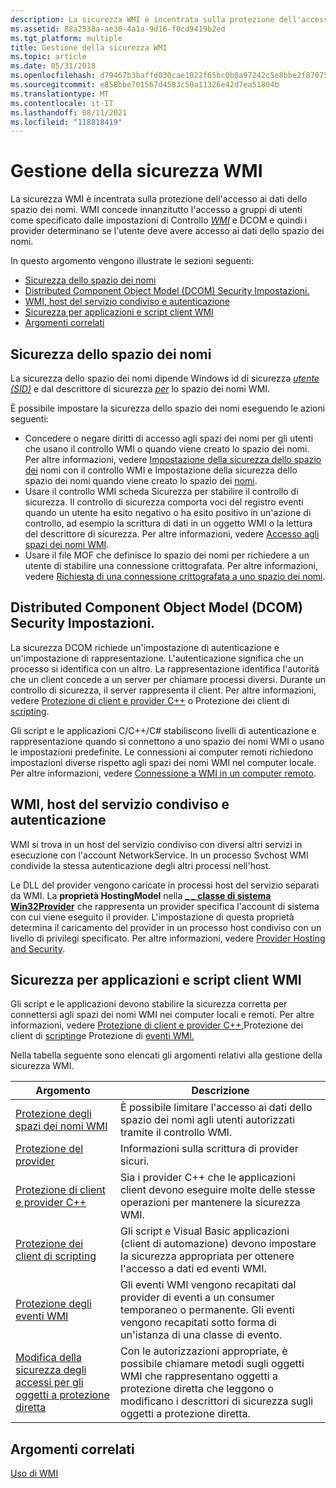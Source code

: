 ```yaml
---
description: La sicurezza WMI è incentrata sulla protezione dell'accesso ai dati dello spazio dei nomi. WMI concede innanzitutto l'accesso a gruppi di utenti come specificato dalle impostazioni di Controllo WMI e DCOM e quindi i provider determinano se l'utente deve avere accesso ai dati dello spazio dei nomi.
ms.assetid: 88a2538a-ae30-4a1a-9d16-f0cd9419b2ed
ms.tgt_platform: multiple
title: Gestione della sicurezza WMI
ms.topic: article
ms.date: 05/31/2018
ms.openlocfilehash: d79467b3baffd030cae1022f65bc0b8a97242c5e8bbe2f870753a3d3794b8705
ms.sourcegitcommit: e858bbe701567d4583c50a11326e42d7ea51804b
ms.translationtype: MT
ms.contentlocale: it-IT
ms.lasthandoff: 08/11/2021
ms.locfileid: "118818419"
---
```

# <a name="maintaining-wmi-security"></a>Gestione della sicurezza WMI

La sicurezza WMI è incentrata sulla protezione dell'accesso ai dati dello spazio dei nomi. WMI concede innanzitutto l'accesso a gruppi di utenti come specificato dalle impostazioni di Controllo [*WMI*](gloss-w.md) e DCOM e quindi i provider determinano se l'utente deve avere accesso ai dati dello spazio dei nomi.

In questo argomento vengono illustrate le sezioni seguenti:

-   [Sicurezza dello spazio dei nomi](#namespace-security)
-   [Distributed Component Object Model (DCOM) Security Impostazioni.](#distributed-component-object-model-dcom-security-settings)
-   [WMI, host del servizio condiviso e autenticazione](#wmi-shared-service-hosts-and-authentication)
-   [Sicurezza per applicazioni e script client WMI](#security-for-wmi-client-scripts-and-applications)
-   [Argomenti correlati](#related-topics)

## <a name="namespace-security"></a>Sicurezza dello spazio dei nomi

La sicurezza dello spazio dei nomi dipende Windows id di sicurezza [*utente (SID)*](gloss-s.md) e dal descrittore di sicurezza [*per*](gloss-s.md) lo spazio dei nomi WMI.

È possibile impostare la sicurezza dello spazio dei nomi eseguendo le azioni seguenti:

-   Concedere o negare diritti di accesso agli spazi dei nomi per gli utenti che usano il controllo WMI o quando viene creato lo spazio dei nomi. Per altre informazioni, vedere [Impostazione della sicurezza dello spazio dei](setting-namespace-security-with-the-wmi-control.md) nomi con il controllo WMI e Impostazione della sicurezza dello spazio dei nomi quando viene creato lo spazio dei [nomi](setting-namespace-security-when-the-namespace-is-created.md).
-   Usare il controllo WMI scheda Sicurezza per stabilire il controllo di sicurezza. Il controllo di sicurezza comporta voci del registro eventi quando un utente ha esito negativo o ha esito positivo in un'azione di controllo, ad esempio la scrittura di dati in un oggetto WMI o la lettura del descrittore di sicurezza. Per altre informazioni, vedere [Accesso agli spazi dei nomi WMI](access-to-wmi-namespaces.md).
-   Usare il file MOF che definisce lo spazio dei nomi per richiedere a un utente di stabilire una connessione crittografata. Per altre informazioni, vedere [Richiesta di una connessione crittografata a uno spazio dei nomi](requiring-an-encrypted-connection-to-a-namespace.md).

## <a name="distributed-component-object-model-dcom-security-settings"></a>Distributed Component Object Model (DCOM) Security Impostazioni.

La sicurezza DCOM richiede un'impostazione di autenticazione e un'impostazione di rappresentazione. L'autenticazione significa che un processo si identifica con un altro. La rappresentazione identifica l'autorità che un client concede a un server per chiamare processi diversi. Durante un controllo di sicurezza, il server rappresenta il client. Per altre informazioni, vedere [Protezione di client e provider C++](securing-c---clients-and-providers.md) o Protezione dei client di [scripting](securing-scripting-clients.md).

Gli script e le applicazioni C/C++/C# stabiliscono livelli di autenticazione e rappresentazione quando si connettono a uno spazio dei nomi WMI o usano le impostazioni predefinite. Le connessioni ai computer remoti richiedono impostazioni diverse rispetto agli spazi dei nomi WMI nel computer locale. Per altre informazioni, vedere [Connessione a WMI in un computer remoto](connecting-to-wmi-on-a-remote-computer.md).

## <a name="wmi-shared-service-hosts-and-authentication"></a>WMI, host del servizio condiviso e autenticazione

WMI si trova in un host del servizio condiviso con diversi altri servizi in esecuzione con l'account NetworkService. In un processo Svchost WMI condivide la stessa autenticazione degli altri processi nell'host.

Le DLL del provider vengono caricate in processi host del servizio separati da WMI. La **proprietà HostingModel** nella [**\_ \_ classe di sistema Win32Provider**](--win32provider.md) che rappresenta un provider specifica l'account di sistema con cui viene eseguito il provider. L'impostazione di questa proprietà determina il caricamento del provider in un processo host condiviso con un livello di privilegi specificato. Per altre informazioni, vedere [Provider Hosting and Security](provider-hosting-and-security.md).

## <a name="security-for-wmi-client-scripts-and-applications"></a>Sicurezza per applicazioni e script client WMI

Gli script e le applicazioni devono stabilire la sicurezza corretta per connettersi agli spazi dei nomi WMI nei computer locali e remoti. Per altre informazioni, vedere [Protezione di client e provider C++,](securing-c---clients-and-providers.md)Protezione dei client di [scripting](securing-scripting-clients.md)e Protezione di [eventi WMI.](securing-wmi-events.md)

Nella tabella seguente sono elencati gli argomenti relativi alla gestione della sicurezza WMI.



| Argomento                                                                                              | Descrizione                                                                                                                                                           |
|----------------------------------------------------------------------------------------------------|-----------------------------------------------------------------------------------------------------------------------------------------------------------------------|
| [Protezione degli spazi dei nomi WMI](securing-wmi-namespaces.md)                                             | È possibile limitare l'accesso ai dati dello spazio dei nomi agli utenti autorizzati tramite il controllo WMI.                                                                                      |
| [Protezione del provider](securing-your-provider.md)                                               | Informazioni sulla scrittura di provider sicuri.                                                                                                                           |
| [Protezione di client e provider C++](securing-c---clients-and-providers.md)                       | Sia i provider C++ che le applicazioni client devono eseguire molte delle stesse operazioni per mantenere la sicurezza WMI.                                                         |
| [Protezione dei client di scripting](securing-scripting-clients.md)                                       | Gli script e Visual Basic applicazioni (client di automazione) devono impostare la sicurezza appropriata per ottenere l'accesso a dati ed eventi WMI.                                        |
| [Protezione degli eventi WMI](securing-wmi-events.md)                                                     | Gli eventi WMI vengono recapitati dal provider di eventi a un consumer temporaneo o permanente. Gli eventi vengono recapitati sotto forma di un'istanza di una classe di evento.               |
| [Modifica della sicurezza degli accessi per gli oggetti a protezione diretta](changing-access-security-on-securable-objects.md) | Con le autorizzazioni appropriate, è possibile chiamare metodi sugli oggetti WMI che rappresentano oggetti a protezione diretta che leggono o modificano i descrittori di sicurezza sugli oggetti a protezione diretta. |



 

## <a name="related-topics"></a>Argomenti correlati

<dl> <dt>

[Uso di WMI](using-wmi.md)
</dt> </dl>

 

 



